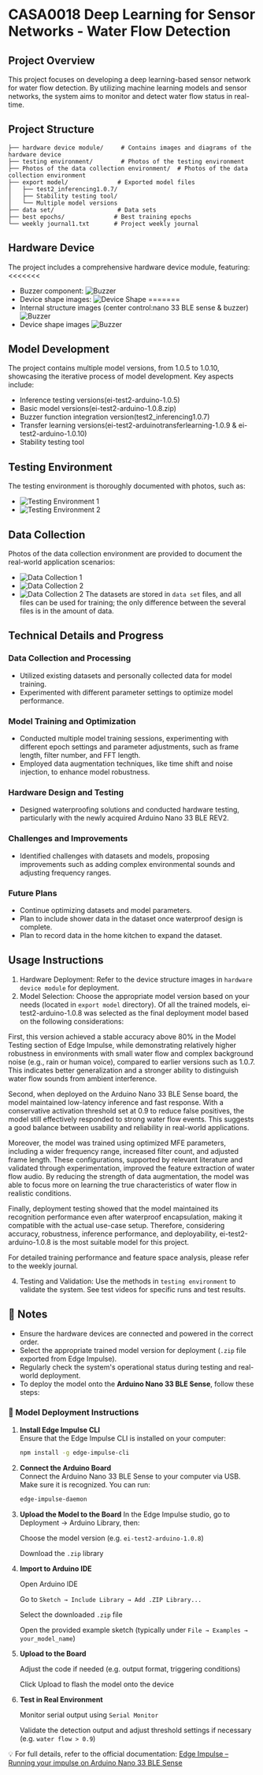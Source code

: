 # CASA0018 Deep Learning for Sensor Networks - Water Flow Detection

## Project Overview
This project focuses on developing a deep learning-based sensor network for water flow detection. By utilizing machine learning models and sensor networks, the system aims to monitor and detect water flow status in real-time.

## Project Structure
```
├── hardware device module/     # Contains images and diagrams of the hardware device
├── testing environment/        # Photos of the testing environment
├── Photos of the data collection environment/  # Photos of the data collection environment
├── export model/              # Exported model files
│   ├── test2_inferencing1.0.7/
│   ├── Stability testing tool/
│   └── Multiple model versions
├── data set/                  # Data sets
├── best epochs/              # Best training epochs
└── weekly journal1.txt       # Project weekly journal
```

## Hardware Device
The project includes a comprehensive hardware device module, featuring:
<<<<<<< 
- Buzzer component:
  ![Buzzer](./hardware%20device%20module/buzzer.jpg)
- Device shape images:
  ![Device Shape](./hardware%20device%20module/shape.jpg)
=======
- Internal structure images (center control:nano 33 BLE sense & buzzer) ![Buzzer](./hardware%20device%20module/internal%20structure.jpg)
- Device shape images ![Buzzer](./hardware%20device%20module/shape.jpg)
>>>>>>> 

## Model Development
The project contains multiple model versions, from 1.0.5 to 1.0.10, showcasing the iterative process of model development. Key aspects include:
- Inference testing versions(ei-test2-arduino-1.0.5)
- Basic model versions(ei-test2-arduino-1.0.8.zip)
- Buzzer function integration version(test2_inferencing1.0.7)
- Transfer learning versions(ei-test2-arduinotransferlearning-1.0.9 & ei-test2-arduino-1.0.10)
- Stability testing tool

## Testing Environment
The testing environment is thoroughly documented with photos, such as:
- ![Testing Environment 1](./testing%20environment/0d9d5355084310baacfbe7fa18d0e9c.jpg)
- ![Testing Environment 2](./testing%20environment/c4585cea0cefe34963b1590a96a28a2.jpg)

## Data Collection
Photos of the data collection environment are provided to document the real-world application scenarios:
- ![Data Collection 1](./Photos%20of%20the%20data%20collection%20environment/ff2ff22afc49314b5a34ac375163de1.jpg)
- ![Data Collection 2](./Photos%20of%20the%20data%20collection%20environment/f939eb40fd6af8ab1cf4466c31eae90.jpg)
- ![Data Collection 2](./Photos%20of%20the%20data%20collection%20environment/df7fab5387dbd82f2cec2ae5920748b.jpg)
The datasets are stored in `data set` files, and all files can be used for training; the only difference between the several files is in the amount of data.

## Technical Details and Progress
### Data Collection and Processing
- Utilized existing datasets and personally collected data for model training.
- Experimented with different parameter settings to optimize model performance.

### Model Training and Optimization
- Conducted multiple model training sessions, experimenting with different epoch settings and parameter adjustments, such as frame length, filter number, and FFT length.
- Employed data augmentation techniques, like time shift and noise injection, to enhance model robustness.

### Hardware Design and Testing
- Designed waterproofing solutions and conducted hardware testing, particularly with the newly acquired Arduino Nano 33 BLE REV2.

### Challenges and Improvements
- Identified challenges with datasets and models, proposing improvements such as adding complex environmental sounds and adjusting frequency ranges.

### Future Plans
- Continue optimizing datasets and model parameters.
- Plan to include shower data in the dataset once waterproof design is complete.
- Plan to record data in the home kitchen to expand the dataset.

## Usage Instructions
1. Hardware Deployment: Refer to the device structure images in `hardware device module` for deployment.
2. Model Selection: Choose the appropriate model version based on your needs (located in `export model` directory). Of all the trained models, ei-test2-arduino-1.0.8 was selected as the final deployment model based on the following considerations:

First, this version achieved a stable accuracy above 80% in the Model Testing section of Edge Impulse, while demonstrating relatively higher robustness in environments with small water flow and complex background noise (e.g., rain or human voice), compared to earlier versions such as 1.0.7. This indicates better generalization and a stronger ability to distinguish water flow sounds from ambient interference.

Second, when deployed on the Arduino Nano 33 BLE Sense board, the model maintained low-latency inference and fast response. With a conservative activation threshold set at 0.9 to reduce false positives, the model still effectively responded to strong water flow events. This suggests a good balance between usability and reliability in real-world applications.

Moreover, the model was trained using optimized MFE parameters, including a wider frequency range, increased filter count, and adjusted frame length. These configurations, supported by relevant literature and validated through experimentation, improved the feature extraction of water flow audio. By reducing the strength of data augmentation, the model was able to focus more on learning the true characteristics of water flow in realistic conditions.

Finally, deployment testing showed that the model maintained its recognition performance even after waterproof encapsulation, making it compatible with the actual use-case setup. Therefore, considering accuracy, robustness, inference performance, and deployability, ei-test2-arduino-1.0.8 is the most suitable model for this project.

For detailed training performance and feature space analysis, please refer to the weekly journal.

4. Testing and Validation: Use the methods in `testing environment` to validate the system. See test videos for specific runs and test results.

## 🔧 Notes

- Ensure the hardware devices are connected and powered in the correct order.  
- Select the appropriate trained model version for deployment (`.zip` file exported from Edge Impulse).  
- Regularly check the system's operational status during testing and real-world deployment.  
- To deploy the model onto the **Arduino Nano 33 BLE Sense**, follow these steps:

### 🚀 Model Deployment Instructions

1. **Install Edge Impulse CLI**  
   Ensure that the Edge Impulse CLI is installed on your computer:  
   ```bash
   npm install -g edge-impulse-cli
2. **Connect the Arduino Board**  
   Connect the Arduino Nano 33 BLE Sense to your computer via USB.
   Make sure it is recognized. You can run:
   ```bash
   edge-impulse-daemon
3. **Upload the Model to the Board**
   In the Edge Impulse studio, go to Deployment → Arduino Library, then:

   Choose the model version (e.g. `ei-test2-arduino-1.0.8`)

   Download the `.zip` library

4. **Import to Arduino IDE**

   Open Arduino IDE

   Go to `Sketch → Include Library → Add .ZIP Library...`

   Select the downloaded `.zip` file

   Open the provided example sketch (typically under `File → Examples → your_model_name`)

5. **Upload to the Board**

   Adjust the code if needed (e.g. output format, triggering conditions)

   Click Upload to flash the model onto the device

6. **Test in Real Environment**

   Monitor serial output using `Serial Monitor`

   Validate the detection output and adjust threshold settings if necessary (e.g. `water flow > 0.9`)

💡 For full details, refer to the official documentation:
[Edge Impulse – Running your impulse on Arduino Nano 33 BLE Sense](https://docs.edgeimpulse.com/docs/edge-ai-hardware/mcu/arduino-nano-33-ble-sense)
